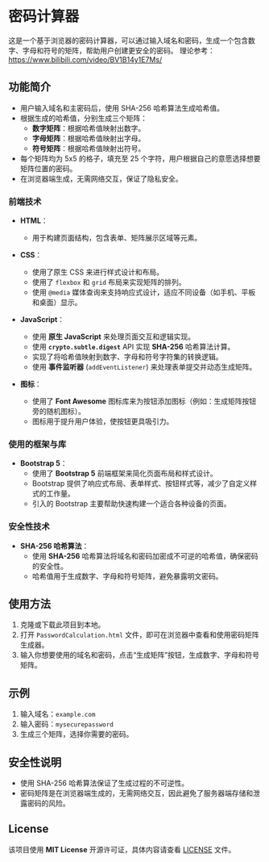 # 密码计算器

这是一个基于浏览器的密码计算器，可以通过输入域名和密码，生成一个包含数字、字母和符号的矩阵，帮助用户创建更安全的密码。
理论参考：https://www.bilibili.com/video/BV1B14y1E7Ms/

## 功能简介

- 用户输入域名和主密码后，使用 SHA-256 哈希算法生成哈希值。
- 根据生成的哈希值，分别生成三个矩阵：
  - **数字矩阵**：根据哈希值映射出数字。
  - **字母矩阵**：根据哈希值映射出字母。
  - **符号矩阵**：根据哈希值映射出符号。
- 每个矩阵均为 5x5 的格子，填充至 25 个字符，用户根据自己的意愿选择想要矩阵位置的密码。
- 在浏览器端生成，无需网络交互，保证了隐私安全。

### 前端技术

- **HTML**：
  - 用于构建页面结构，包含表单、矩阵展示区域等元素。

- **CSS**：
  - 使用了原生 CSS 来进行样式设计和布局。
  - 使用了 `flexbox` 和 `grid` 布局来实现矩阵的排列。
  - 使用 `@media` 媒体查询来支持响应式设计，适应不同设备（如手机、平板和桌面）显示。

- **JavaScript**：
  - 使用 **原生 JavaScript** 来处理页面交互和逻辑实现。
  - 使用 **`crypto.subtle.digest`** API 实现 **SHA-256** 哈希算法计算。
  - 实现了将哈希值映射到数字、字母和符号字符集的转换逻辑。
  - 使用 **事件监听器** (`addEventListener`) 来处理表单提交并动态生成矩阵。

- **图标**：
  - 使用了 **Font Awesome** 图标库来为按钮添加图标（例如：生成矩阵按钮旁的随机图标）。
  - 图标用于提升用户体验，使按钮更具吸引力。

### 使用的框架与库

- **Bootstrap 5**：
  - 使用了 **Bootstrap 5** 前端框架来简化页面布局和样式设计。
  - Bootstrap 提供了响应式布局、表单样式、按钮样式等，减少了自定义样式的工作量。
  - 引入的 Bootstrap 主要帮助快速构建一个适合各种设备的页面。

### 安全性技术

- **SHA-256 哈希算法**：
  - 使用 **SHA-256** 哈希算法将域名和密码加密成不可逆的哈希值，确保密码的安全性。
  - 哈希值用于生成数字、字母和符号矩阵，避免暴露明文密码。

## 使用方法

1. 克隆或下载此项目到本地。
2. 打开 `PasswordCalculation.html` 文件，即可在浏览器中查看和使用密码矩阵生成器。
3. 输入你想要使用的域名和密码，点击“生成矩阵”按钮，生成数字、字母和符号矩阵。

## 示例

1. 输入域名：`example.com`
2. 输入密码：`mysecurepassword`
3. 生成三个矩阵，选择你需要的密码。

## 安全性说明

- 使用 SHA-256 哈希算法保证了生成过程的不可逆性。
- 密码矩阵是在浏览器端生成的，无需网络交互，因此避免了服务器端存储和泄露密码的风险。
  
## License

该项目使用 **MIT License** 开源许可证，具体内容请查看 [LICENSE](LICENSE) 文件。
